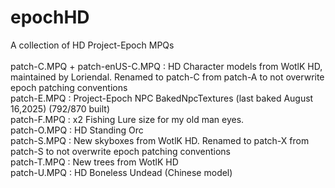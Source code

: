 # epochHD
A collection of HD Project-Epoch MPQs\
\
patch-C.MPQ + patch-enUS-C.MPQ : HD Character models from WotlK HD, maintained by Loriendal. Renamed to patch-C from patch-A to not overwrite epoch patching conventions\
patch-E.MPQ : Project-Epoch NPC BakedNpcTextures (last baked August 16,2025) (792/870 built)\
patch-F.MPQ : x2 Fishing Lure size for my old man eyes.\
patch-O.MPQ : HD Standing Orc\
patch-S.MPQ : New skyboxes from WotlK HD. Renamed to patch-X from patch-S to not overwrite epoch patching conventions\
patch-T.MPQ : New trees from WotlK HD\
patch-U.MPQ : HD Boneless Undead (Chinese model)
